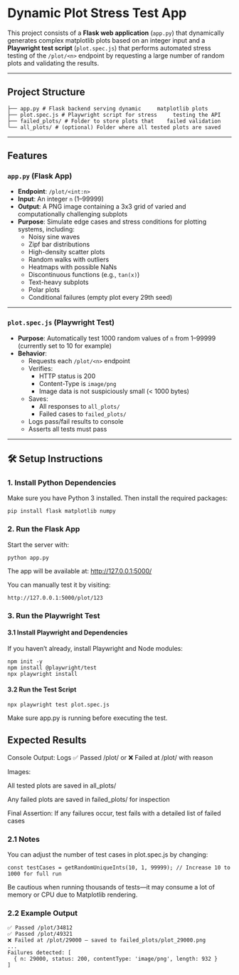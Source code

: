 # Dynamic Plot Stress Test App
This project consists of a **Flask web application** (`app.py`) that dynamically generates complex matplotlib plots based on an integer input and a **Playwright test script** (`plot.spec.js`) that performs automated stress testing of the `/plot/<n>` endpoint by requesting a large number of random plots and validating the results.

---
## Project Structure
```
├── app.py # Flask backend serving dynamic     matplotlib plots
├── plot.spec.js # Playwright script for stress     testing the API
├── failed_plots/ # Folder to store plots that    failed validation
└── all_plots/ # (optional) Folder where all tested plots are saved
```
---

## Features

### `app.py` (Flask App)

- **Endpoint**: `/plot/<int:n>`
- **Input**: An integer `n` (1–99999)
- **Output**: A PNG image containing a 3x3 grid of varied and computationally challenging subplots
- **Purpose**: Simulate edge cases and stress conditions for plotting systems, including:
  - Noisy sine waves
  - Zipf bar distributions
  - High-density scatter plots
  - Random walks with outliers
  - Heatmaps with possible NaNs
  - Discontinuous functions (e.g., `tan(x)`)
  - Text-heavy subplots
  - Polar plots
  - Conditional failures (empty plot every 29th seed)

---

### `plot.spec.js` (Playwright Test)

- **Purpose**: Automatically test 1000 random values of `n` from 1–99999 (currently set to 10 for example)
- **Behavior**:
  - Requests each `/plot/<n>` endpoint
  - Verifies:
    - HTTP status is 200
    - Content-Type is `image/png`
    - Image data is not suspiciously small (< 1000 bytes)
  - Saves:
    - All responses to `all_plots/`
    - Failed cases to `failed_plots/`
  - Logs pass/fail results to console
  - Asserts all tests must pass

---

## 🛠️ Setup Instructions

### 1. Install Python Dependencies

Make sure you have Python 3 installed. Then install the required packages:

```
pip install flask matplotlib numpy
```

### 2. Run the Flask App

Start the server with:

```
python app.py
```
The app will be available at: http://127.0.0.1:5000/

You can manually test it by visiting:
```
http://127.0.0.1:5000/plot/123
```
### 3. Run the Playwright Test
#### 3.1 Install Playwright and Dependencies
If you haven’t already, install Playwright and Node modules:
```
npm init -y
npm install @playwright/test
npx playwright install
```
#### 3.2 Run the Test Script
```
npx playwright test plot.spec.js
```
Make sure app.py is running before executing the test.

##  Expected Results
Console Output: Logs ✅ Passed /plot/<n> or ❌ Failed at /plot/<n> with reason

Images:

All tested plots are saved in all_plots/

Any failed plots are saved in failed_plots/ for inspection

Final Assertion: If any failures occur, test fails with a detailed list of failed cases

### 2.1 Notes
You can adjust the number of test cases in plot.spec.js by changing:
```
const testCases = getRandomUniqueInts(10, 1, 99999); // Increase 10 to 1000 for full run
```
Be cautious when running thousands of tests—it may consume a lot of memory or CPU due to Matplotlib rendering.

### 2.2 Example Output
```
✅ Passed /plot/34812
✅ Passed /plot/49321
❌ Failed at /plot/29000 — saved to failed_plots/plot_29000.png
...
Failures detected: [
  { n: 29000, status: 200, contentType: 'image/png', length: 932 }
]
```